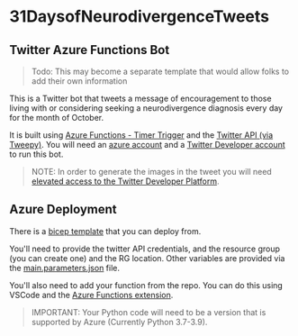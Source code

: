 # 31DaysofNeurodivergenceTweets
## Twitter Azure Functions Bot

> Todo: This may become a separate template that would allow folks to add their own information

This is a Twitter bot that tweets a message of encouragement to those living with or considering seeking a neurodivergence diagnosis every day for the month of October. 

It is built using [Azure Functions - Timer Trigger][Az Functions] and the [Twitter API (via Tweepy)][tweepy]. You will need an [azure account](https://azure.microsoft.com) and a [Twitter Developer account](https://developer.twitter.com) to run this bot.

> NOTE: In order to generate the images in the tweet you will need [elevated access to the Twitter Developer Platform](https://twittercommunity.com/t/v1-1-media-endpoints-available-for-essential-access-in-the-twitter-api-v2/171664).

## Azure Deployment
There is a [bicep template](infrastructure/main.bicep) that you can deploy from.

You'll need to provide the twitter API credentials, and the resource group (you can create one) and the RG location. Other variables are provided via the [main.parameters.json](infrastructure/main.parameters.json) file.

You'll also need to add your function from the repo. You can do this using VSCode and the [Azure Functions extension](https://marketplace.visualstudio.com/items?itemName=ms-azuretools.vscode-azurefunctions).

> IMPORTANT: Your Python code will need to be a version that is supported by Azure (Currently Python 3.7-3.9).

[Az Functions]: https://learn.microsoft.com/en-us/azure/azure-functions/functions-create-scheduled-function
[tweepy]: http://www.tweepy.org/
